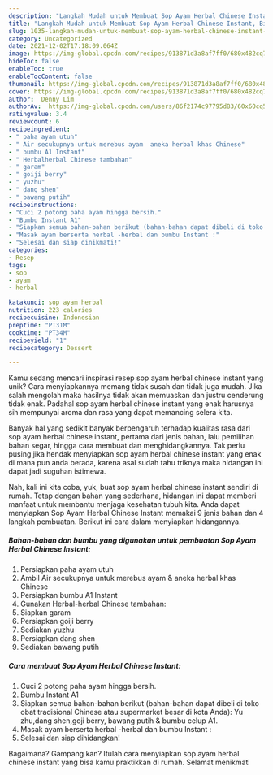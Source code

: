 ```yaml
---
description: "Langkah Mudah untuk Membuat Sop Ayam Herbal Chinese Instant, Bisa Manjain Lidah"
title: "Langkah Mudah untuk Membuat Sop Ayam Herbal Chinese Instant, Bisa Manjain Lidah"
slug: 1035-langkah-mudah-untuk-membuat-sop-ayam-herbal-chinese-instant-bisa-manjain-lidah
category: Uncategorized
date: 2021-12-02T17:18:09.064Z
image: https://img-global.cpcdn.com/recipes/913871d3a8af7ff0/680x482cq70/sop-ayam-herbal-chinese-instant-foto-resep-utama.jpg
hideToc: false
enableToc: true
enableTocContent: false
thumbnail: https://img-global.cpcdn.com/recipes/913871d3a8af7ff0/680x482cq70/sop-ayam-herbal-chinese-instant-foto-resep-utama.jpg
cover: https://img-global.cpcdn.com/recipes/913871d3a8af7ff0/680x482cq70/sop-ayam-herbal-chinese-instant-foto-resep-utama.jpg
author:  Denny Lim
authorAv:  https://img-global.cpcdn.com/users/86f2174c97795d83/60x60cq50/avatar.jpg
ratingvalue: 3.4
reviewcount: 6
recipeingredient:
- " paha ayam utuh"
- " Air secukupnya untuk merebus ayam  aneka herbal khas Chinese"
- " bumbu A1 Instant"
- " Herbalherbal Chinese tambahan"
- " garam"
- " goiji berry"
- " yuzhu"
- " dang shen"
- " bawang putih"
recipeinstructions:
- "Cuci 2 potong paha ayam hingga bersih."
- "Bumbu Instant A1"
- "Siapkan semua bahan-bahan berikut (bahan-bahan dapat dibeli di toko obat tradisional Chinese atau supermarket besar di kota Anda): Yu zhu,dang shen,goji berry, bawang putih &amp; bumbu celup A1."
- "Masak ayam berserta herbal -herbal dan bumbu Instant :"
- "Selesai dan siap dinikmati!"
categories:
- Resep
tags:
- sop
- ayam
- herbal

katakunci: sop ayam herbal 
nutrition: 223 calories
recipecuisine: Indonesian
preptime: "PT31M"
cooktime: "PT34M"
recipeyield: "1"
recipecategory: Dessert

---
```



Kamu sedang mencari inspirasi resep sop ayam herbal chinese instant yang unik? Cara menyiapkannya memang tidak susah dan tidak juga mudah. Jika salah mengolah maka hasilnya tidak akan memuaskan dan justru cenderung tidak enak. Padahal sop ayam herbal chinese instant yang enak harusnya sih mempunyai aroma dan rasa yang dapat memancing selera kita.


Banyak hal yang sedikit banyak berpengaruh terhadap kualitas rasa dari sop ayam herbal chinese instant, pertama dari jenis bahan, lalu pemilihan bahan segar, hingga cara membuat dan menghidangkannya. Tak perlu pusing jika hendak menyiapkan sop ayam herbal chinese instant yang enak di mana pun anda berada, karena asal sudah tahu triknya maka hidangan ini dapat jadi suguhan istimewa.




Nah, kali ini kita coba, yuk, buat sop ayam herbal chinese instant sendiri di rumah. Tetap dengan bahan yang sederhana, hidangan ini dapat memberi manfaat untuk membantu menjaga kesehatan tubuh kita. Anda dapat menyiapkan Sop Ayam Herbal Chinese Instant memakai 9 jenis bahan dan 4 langkah pembuatan. Berikut ini cara dalam menyiapkan hidangannya.

<!--inarticleads1-->

##### Bahan-bahan dan bumbu yang digunakan untuk pembuatan Sop Ayam Herbal Chinese Instant:

1. Persiapkan  paha ayam utuh
1. Ambil  Air secukupnya untuk merebus ayam &amp; aneka herbal khas Chinese
1. Persiapkan  bumbu A1 Instant
1. Gunakan  Herbal-herbal Chinese tambahan:
1. Siapkan  garam
1. Persiapkan  goiji berry
1. Sediakan  yuzhu
1. Persiapkan  dang shen
1. Sediakan  bawang putih




<!--inarticleads2-->

##### Cara membuat Sop Ayam Herbal Chinese Instant:

1. Cuci 2 potong paha ayam hingga bersih.
1. Bumbu Instant A1
1. Siapkan semua bahan-bahan berikut (bahan-bahan dapat dibeli di toko obat tradisional Chinese atau supermarket besar di kota Anda): Yu zhu,dang shen,goji berry, bawang putih &amp; bumbu celup A1.
1. Masak ayam berserta herbal -herbal dan bumbu Instant :
1. Selesai dan siap dihidangkan!



Bagaimana? Gampang kan? Itulah cara menyiapkan sop ayam herbal chinese instant yang bisa kamu praktikkan di rumah. Selamat menikmati
